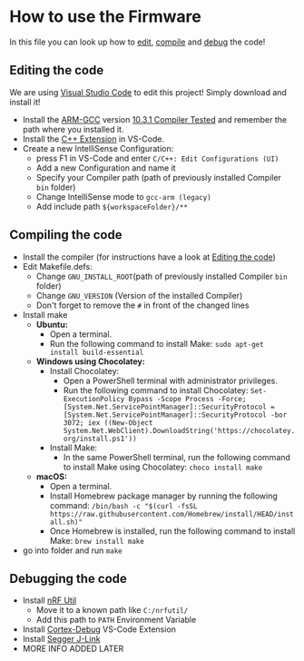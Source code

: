 # How to use the Firmware
In this file you can look up how to [edit](#Editing-the-code), [compile](#Compiling-the-code) and [debug](#Debugging-the-code) the code!

## Editing the code
We are using [Visual Studio Code](https://code.visualstudio.com/download) to edit this project! Simply download and install it!
 - Install the [ARM-GCC](https://mynewt.apache.org/latest/get_started/native_install/cross_tools.html) version [10.3.1 Compiler Tested](https://developer.arm.com/downloads/-/gnu-rm) and remember the path where you installed it.
 - Install the [C++ Extension](https://marketplace.visualstudio.com/items?itemName=ms-vscode.cpptools) in VS-Code.
 - Create a new IntelliSense Configuration:
	 - press F1 in VS-Code and enter `C/C++: Edit Configurations (UI)`
	 - Add a new Configuration and name it
	 - Specify your Compiler path (path of previously installed Compiler `bin` folder)
	 - Change IntelliSense mode to `gcc-arm (legacy)`
	 - Add include path `${workspaceFolder}/**`
## Compiling the code
 - Install the compiler (for instructions have a look at [Editing the code](#Editing-the-code))
 - Edit Makefile.defs:
	- Change `GNU_INSTALL_ROOT`(path of previously installed Compiler `bin` folder)
	- Change `GNU_VERSION` (Version of the installed Compiler)
	- Don't forget to remove the `#` in front of the changed lines
- Install make
	- **Ubuntu:**  
		- Open a terminal.
		- Run the following command to install Make: `sudo apt-get install build-essential`
	- **Windows using Chocolatey:**  
	  - Install Chocolatey: 
		  - Open a PowerShell terminal with administrator privileges. 
		   - Run the following command to install Chocolatey: 
		``` Set-ExecutionPolicy Bypass -Scope Process -Force; [System.Net.ServicePointManager]::SecurityProtocol = [System.Net.ServicePointManager]::SecurityProtocol -bor 3072; iex ((New-Object System.Net.WebClient).DownloadString('https://chocolatey.org/install.ps1')) ``` 
	  - Install Make:
	    - In the same PowerShell terminal, run the following command to install Make using Chocolatey: `choco install make`
	- **macOS:** 
	  - Open a terminal.
	  - Install Homebrew package manager by running the following command: `/bin/bash -c "$(curl -fsSL https://raw.githubusercontent.com/Homebrew/install/HEAD/install.sh)"`
	  - Once Homebrew is installed, run the following command to install Make: `brew install make`
- go into folder and run `make`

## Debugging the code
- Install [nRF Util](https://www.nordicsemi.com/Products/Development-tools/nrf-util)
  - Move it to a known path like `C:/nrfutil/`
  - Add this path to `PATH` Environment Variable
- Install [Cortex-Debug](https://marketplace.visualstudio.com/items?itemName=marus25.cortex-debug) VS-Code Extension
- Install [Segger J-Link](https://www.segger.com/downloads/jlink)
- MORE INFO ADDED LATER